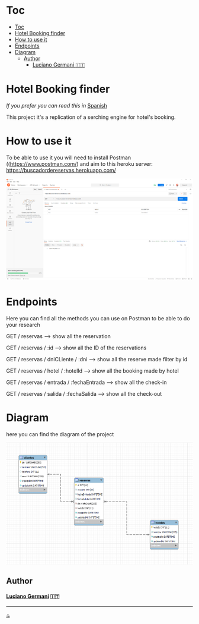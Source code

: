 # Toc

- [Toc](#toc)
- [Hotel Booking finder](#hotel-booking-finder)
- [How to use it](#how-to-use-it)
- [Endpoints](#endpoints)
- [Diagram](#diagram)
  - [Author](#author)
      - [Luciano Germani :it:](#luciano-germani-it)

# Hotel Booking finder

*If you prefer you can read this in* [Spanish](README-ESP.md)

This project it's a replication of a serching engine for hotel's booking.

# How to use it

To be able to use it you will need to install Postman ((https://www.postman.com/) and aim to this heroku server: https://buscadordereservas.herokuapp.com/


![Postman](imgReadme/Postman.png)

# Endpoints

Here you can find all the methods you can use on Postman to be able to do your research

GET / reservas --> show all the reservation  

GET / reservas / :id --> show all the ID of the reservations  

GET / reservas / dniCLiente / :dni --> show all the reserve made filter by id  

GET / reservas / hotel / :hotelId --> show all the booking made by hotel  

GET / reservas / entrada / :fechaEntrada --> show all the check-in   

GET / reservas / salida / :fechaSalida --> show all the check-out


# Diagram

here you can find the diagram of the project

![Entidad-Relación](imgReadme/modeloEntidadRelacion.png)

## Author 	

#### [Luciano Germani](https://github.com/Germanilu) :it:

---------------------

[:top:](#toc)

